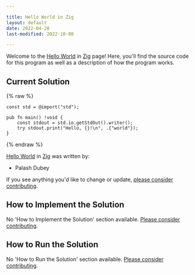 ```yaml
---

title: Hello World in Zig
layout: default
date: 2022-04-28
last-modified: 2022-10-08

---
```


Welcome to the [Hello World](https://sampleprograms.io/projects/hello-world) in [Zig](https://sampleprograms.io/languages/zig) page! Here, you'll find the source code for this program as well as a description of how the program works.

## Current Solution

{% raw %}

```zig
const std = @import("std");

pub fn main() !void {
    const stdout = std.io.getStdOut().writer();
    try stdout.print("Hello, {}!\n", .{"world"});
}
```

{% endraw %}

[Hello World](https://sampleprograms.io/projects/hello-world) in [Zig](https://sampleprograms.io/languages/zig) was written by:

- Palash Dubey

If you see anything you'd like to change or update, [please consider contributing](https://github.com/TheRenegadeCoder/sample-programs).

## How to Implement the Solution

No 'How to Implement the Solution' section available. [Please consider contributing](https://github.com/TheRenegadeCoder/sample-programs-website).

## How to Run the Solution

No 'How to Run the Solution' section available. [Please consider contributing](https://github.com/TheRenegadeCoder/sample-programs-website).